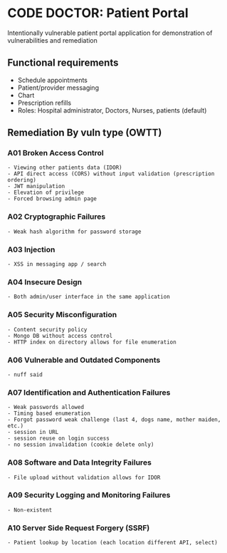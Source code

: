 # CODE DOCTOR: Patient Portal

Intentionally vulnerable patient portal application for demonstration of vulnerabilities and remediation

## Functional requirements

- Schedule appointments
- Patient/provider messaging
- Chart
- Prescription refills
- Roles: Hospital administrator, Doctors, Nurses, patients (default)

## Remediation By vuln type (OWTT)

### A01 Broken Access Control

    - Viewing other patients data (IDOR)
    - API direct access (CORS) without input validation (prescription ordering)
    - JWT manipulation
    - Elevation of privilege
    - Forced browsing admin page

### A02 Cryptographic Failures

    - Weak hash algorithm for password storage

### A03 Injection

    - XSS in messaging app / search

### A04 Insecure Design

    - Both admin/user interface in the same application

### A05 Security Misconfiguration

    - Content security policy
    - Mongo DB without access control
    - HTTP index on directory allows for file enumeration

### A06 Vulnerable and Outdated Components

    - nuff said

### A07 Identification and Authentication Failures

    - Weak passwords allowed
    - Timing based enumeration
    - Forgot password weak challenge (last 4, dogs name, mother maiden, etc.)
    - session in URL
    - session reuse on login success
    - no session invalidation (cookie delete only)

### A08 Software and Data Integrity Failures

    - File upload without validation allows for IDOR

### A09 Security Logging and Monitoring Failures

    - Non-existent

### A10 Server Side Request Forgery (SSRF)

    - Patient lookup by location (each location different API, select)